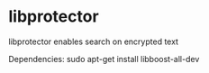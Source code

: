 # libprotector
libprotector enables search on encrypted text



Dependencies:
    sudo apt-get install libboost-all-dev
